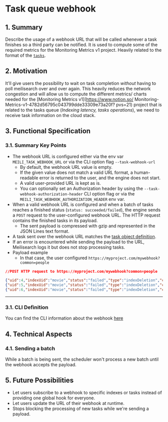 # Task queue webhook

## 1. Summary

Describe the usage of a webhook URL that will be called whenever a task finishes so a third party can be notified.
It is used to compute some of the required metrics for the Monitoring Metrics v1 project. Heavily related to the
format of the [`tasks`](/text/0060-tasks-api.md#fully-qualified-task-object).

## 2. Motivation

It'll give users the possibility to wait on task completion _without_ having to poll meilisearch over and over again.
This heavily reduces the network congestion and will allow us to compute the different metrics/ charts needed for the
[Monitoring Metrics v1](https://www.notion.so/ Monitoring-Metrics-v1-4782d56795c043799dde33309e73a20f? pvs=21) project
that is related to the tasks queue (*Indexing latency, tasks operations*), we need to receive task information on the
cloud stack.

## 3. Functional Specification

### 3.1. Summary Key Points

- The webhook URL is configured either via the env var `MEILI_TASK_WEBHOOK_URL` or via the CLI option flag `--task-webhook-url`
    - By default, the webhook URL value is empty.
    - If the given value does not match a valid URL format, a human-readable error is returned to the user, and the engine does not start.
    - A valid user-provided URL is kept as is.
    - You can optionally set an Authorization header by using the `--task-webhook-authorization-header` CLI option flag or via the `MEILI_TASK_WEBHOOK_AUTHORIZATION_HEADER` env var.
- When a valid webhook URL is configured and when a batch of tasks reaches a finished status (`status: succeeded/failed`), the engine sends a `POST` request to the user-configured webhook URL. The HTTP request contains the finished tasks in its payload.
    - The sent payload is compressed with gzip and represented in the JSON Lines text format.
- A task sent over the webhook URL matches the [task object definition](https://github.com/meilisearch/specifications/blob/main/text/0060-tasks-api.md#1-task-object-definition).
- If an error is encountered while sending the payload to the URL, Meilisearch logs it but does not stop processing tasks.
- Payload example
    - In that case, the user configured `https://myproject.com/mywebhook?common=people`
```json
//POST HTTP request to https://myproject.com/mywebhook?common=people

{"uid":4,"indexUid":"movie","status":"failed","type":"indexDeletion","canceledBy":null,"details.deletedDocuments":0,"error.message":"Index `movie` not found.","error.code":"index_not_found","error.type":"invalid_request","error.link":"https://docs.meilisearch.com/errors#index_not_found","duration":"PT0.001192S","enqueuedAt":"2022-08-04T12:28:15.159167Z","startedAt":"2022-08-04T12:28:15.161996Z","finishedAt":"2022-08-04T12:28:15.163188Z"}
{"uid":5,"indexUid":"movie","status":"failed","type":"indexDeletion","canceledBy":null,"details.deletedDocuments":0,"error.message":"Index `movie` not found.","error.code":"index_not_found","error.type":"invalid_request","error.link":"https://docs.meilisearch.com/errors#index_not_found","duration":"PT0.001192S","enqueuedAt":"2022-08-04T12:28:15.159167Z","startedAt":"2022-08-04T12:28:15.161996Z","finishedAt":"2022-08-04T12:28:15.163188Z"}
{"uid":6,"indexUid":"movie","status":"failed","type":"indexDeletion","canceledBy":null,"details.deletedDocuments":0,"error.message":"Index `movie` not found.","error.code":"index_not_found","error.type":"invalid_request","error.link":"https://docs.meilisearch.com/errors#index_not_found","duration":"PT0.001192S","enqueuedAt":"2022-08-04T12:28:15.159167Z","startedAt":"2022-08-04T12:28:15.161996Z","finishedAt":"2022-08-04T12:28:15.163188Z"}
```

---

### 3.1. CLI Definition

You can find the CLI information about the webhook [here](/text/0119-instance-options.md)

## 4. Technical Aspects

### 4.1. Sending a batch

While a batch is being sent, the scheduler won't process a new batch until the webhook accepts the payload.

## 5. Future Possibilities

- Let users subscribe to a webhook to specific indexes or tasks instead of providing one global hook for everyone.
- Let users update the URL of their webhook at runtime.
- Stops blocking the processing of new tasks while we're sending a payload.

